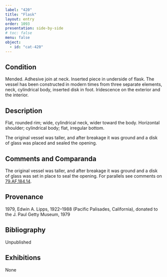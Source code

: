 ```yaml
---
label: "420"
title: "Flask"
layout: entry
order: 1093
presentation: side-by-side
# toc: false
menu: false
object:
  - id: "cat-420"
---
```


## Condition

Mended. Adhesive join at neck. Inserted piece in underside of flask. The vessel has been constructed in modern times from three separate elements, neck, cylindrical body, inserted disk in foot. Iridescence on the exterior and the interior.

## Description

Flat, rounded rim; wide, cylindrical neck, wider toward the body. Horizontal shoulder; cylindrical body; flat, irregular bottom.

The original vessel was taller, and after breakage it was ground and a disk of glass was placed and sealed the opening.

## Comments and Comparanda

The original vessel was taller, and after breakage it was ground and a disk of glass was set in place to seal the opening. For parallels see comments on [79.AF.184.14](#cat).

## Provenance

1979, Edwin A. Lipps, 1922–1988 (Pacific Palisades, California), donated to the J. Paul Getty Museum, 1979

## Bibliography

Unpublished

## Exhibitions

None
